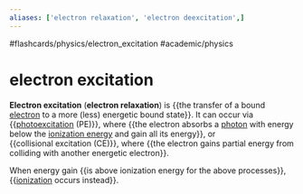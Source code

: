 ```yaml
---
aliases: ['electron relaxation', 'electron deexcitation',]
---
```


#flashcards/physics/electron_excitation #academic/physics

# electron excitation

__Electron excitation__ (__electron relaxation__) is {{the transfer of a bound [electron](electron.md) to a more (less) energetic bound state}}. It can occur via {{[photoexcitation](photoexcitation.md) (PE)}}, where {{the electron absorbs a [photon](photon.md) with energy below the [ionization energy](ionization%20energy.md) and gain all its energy}}, or {{collisional excitation (CE)}}, where {{the electron gains partial energy from colliding with another energetic electron}}. <!--SR:!2023-02-02,13,270!2023-03-23,73,310!2023-02-11,24,210!2023-03-09,61,310!2023-03-20,57,270-->

When energy gain {{is above ionization energy for the above processes}}, {{[ionization](ionization.md) occurs instead}}. <!--SR:!2023-02-14,38,270!2023-01-30,28,270-->
